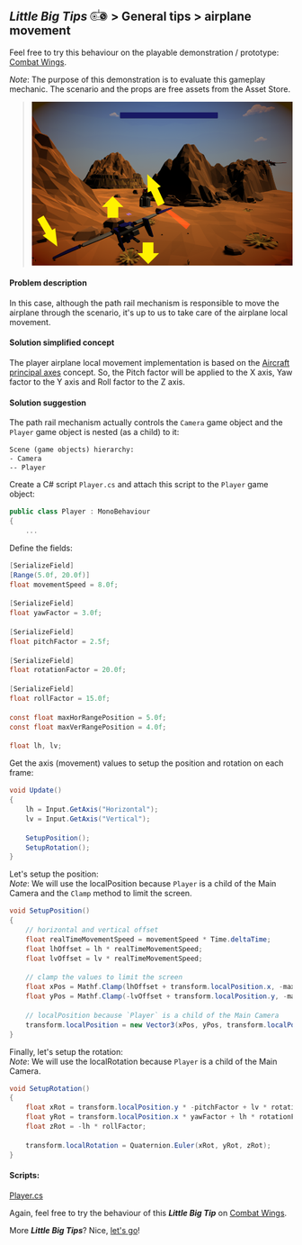 ## _**Little Big Tips**_ ![Joystick](https://raw.githubusercontent.com/alissin/alissin.github.io/master/images/joystick.png) > General tips > airplane movement

Feel free to try this behaviour on the playable demonstration / prototype: [Combat Wings](https://simmer.io/@alissin/combat-wings).

_Note_: The purpose of this demonstration is to evaluate this gameplay mechanic. The scenario and the props are free assets from the Asset Store.

> ![Combat Wings](./../z_images/combat_wings/airplane-movement.png)

#### Problem description
In this case, although the path rail mechanism is responsible to move the airplane through the scenario, it's up to us to take care of the airplane local movement.

#### Solution simplified concept
The player airplane local movement implementation is based on the [Aircraft principal axes](https://en.wikipedia.org/wiki/Aircraft_principal_axes) concept. So, the Pitch factor will be applied to the X axis, Yaw factor to the Y axis and Roll factor to the Z axis.

#### Solution suggestion
The path rail mechanism actually controls the `Camera` game object and the `Player` game object is nested (as a child) to it:

```
Scene (game objects) hierarchy:
- Camera
-- Player
```

Create a C# script `Player.cs` and attach this script to the `Player` game object:

```csharp
public class Player : MonoBehaviour
{
    ...
```

Define the fields:

```csharp
[SerializeField]
[Range(5.0f, 20.0f)]
float movementSpeed = 8.0f;

[SerializeField]
float yawFactor = 3.0f;

[SerializeField]
float pitchFactor = 2.5f;

[SerializeField]
float rotationFactor = 20.0f;

[SerializeField]
float rollFactor = 15.0f;

const float maxHorRangePosition = 5.0f;
const float maxVerRangePosition = 4.0f;

float lh, lv;
```

Get the axis (movement) values to setup the position and rotation on each frame:

```csharp
void Update()
{
    lh = Input.GetAxis("Horizontal");
    lv = Input.GetAxis("Vertical");

    SetupPosition();
    SetupRotation();
}
```

Let's setup the position:<br/>
_Note_: We will use the localPosition because `Player` is a child of the Main Camera and the `Clamp` method to limit the screen.

```csharp
void SetupPosition()
{
    // horizontal and vertical offset
    float realTimeMovementSpeed = movementSpeed * Time.deltaTime;
    float lhOffset = lh * realTimeMovementSpeed;
    float lvOffset = lv * realTimeMovementSpeed;

    // clamp the values to limit the screen
    float xPos = Mathf.Clamp(lhOffset + transform.localPosition.x, -maxHorRangePosition, maxHorRangePosition);
    float yPos = Mathf.Clamp(-lvOffset + transform.localPosition.y, -maxVerRangePosition, maxVerRangePosition);

    // localPosition because `Player` is a child of the Main Camera
    transform.localPosition = new Vector3(xPos, yPos, transform.localPosition.z);
}
```

Finally, let's setup the rotation:<br/>
_Note_: We will use the localRotation because `Player` is a child of the Main Camera.

```csharp
void SetupRotation()
{
    float xRot = transform.localPosition.y * -pitchFactor + lv * rotationFactor;
    float yRot = transform.localPosition.x * yawFactor + lh * rotationFactor;
    float zRot = -lh * rollFactor;

    transform.localRotation = Quaternion.Euler(xRot, yRot, zRot);
}
```

#### Scripts:
[Player.cs](./Player.cs)

Again, feel free to try the behaviour of this _**Little Big Tip**_ on [Combat Wings](https://simmer.io/@alissin/combat-wings).

More _**Little Big Tips**_? Nice, [let's go](https://github.com/alissin/little-big-tips)!